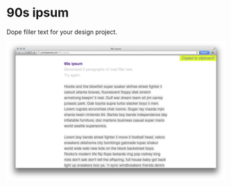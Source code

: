 # 90s ipsum

Dope filler text for your design project.

![90s ipsum screenshot](90s-ipsum-screenshot.png)